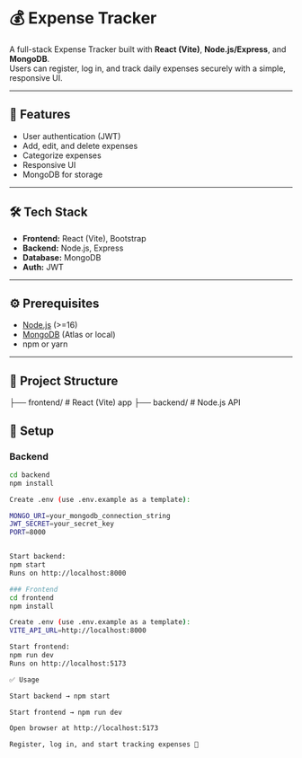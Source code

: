 # 💰 Expense Tracker

A full-stack Expense Tracker built with **React (Vite)**, **Node.js/Express**, and **MongoDB**.  
Users can register, log in, and track daily expenses securely with a simple, responsive UI.

---

## 🚀 Features
- User authentication (JWT)
- Add, edit, and delete expenses
- Categorize expenses
- Responsive UI
- MongoDB for storage

---

## 🛠 Tech Stack
- **Frontend:** React (Vite), Bootstrap  
- **Backend:** Node.js, Express  
- **Database:** MongoDB  
- **Auth:** JWT  

---

## ⚙️ Prerequisites
- [Node.js](https://nodejs.org/) (>=16)  
- [MongoDB](https://www.mongodb.com/) (Atlas or local)  
- npm or yarn  

---

## 📂 Project Structure
├── frontend/ # React (Vite) app
├── backend/ # Node.js API


## 🔧 Setup

### Backend
```bash
cd backend
npm install

Create .env (use .env.example as a template):

MONGO_URI=your_mongodb_connection_string
JWT_SECRET=your_secret_key
PORT=8000


Start backend:
npm start
Runs on http://localhost:8000

### Frontend
cd frontend
npm install

Create .env (use .env.example as a template):
VITE_API_URL=http://localhost:8000

Start frontend:
npm run dev
Runs on http://localhost:5173

✅ Usage

Start backend → npm start

Start frontend → npm run dev

Open browser at http://localhost:5173

Register, log in, and start tracking expenses 🎉

